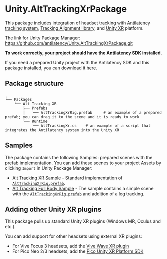 # Unity.AltTrackingXrPackage

This package includes integration of headset tracking with [Antilatency tracking system](https://antilatency.com/), [Tracking Alignment library](https://developers.antilatency.com/Software/Libraries/Antilatency_Tracking_Alignment_Library_en.html), and [Unity XR](https://docs.unity3d.com/Manual/XR.html) platform.

The link for Unity Package Manager: https://github.com/antilatency/Unity.AltTrackingXrPackage.git

**To work correctly, your project should have the [Antilatency SDK](https://developers.antilatency.com/Sdk/Configurator_ru.html#{%22Release%22:%224.0.0%22,%22Target%22:%22Unity%22,%22TargetSettings%22:{%22MathTypes%22:%22UnityEngine.Math%22,%22UnityVersion%22:%222019.x%22,%22UnityComponents%22:true,%22Components%22:{%22AltTrackingComponents%22:true,%22AltEnvironmentComponents%22:true,%22BracerComponents%22:true,%22DeviceNetworkComponents%22:true,%22StorageClientComponents%22:true}},%22Libraries%22:{%22AltEnvironmentSelector%22:true,%22AltEnvironmentArbitrary2D%22:true,%22AltEnvironmentHorizontalGrid%22:true,%22AltEnvironmentPillars%22:true,%22AltEnvironmentAdditionalMarkers%22:true,%22DeviceNetwork%22:true,%22AltTracking%22:true,%22Bracer%22:true,%22HardwareExtensionInterface%22:true,%22RadioMetrics%22:true,%22TrackingAlignment%22:true,%22StorageClient%22:true,%22StereoGlasses%22:false,%22IllumetryDisplay%22:false},%22OS%22:{%22WindowsDesktop%22:{%22x86%22:true,%22x64%22:true},%22WindowsUWP%22:{%22x64%22:true,%22armeabi-v7a%22:true,%22arm64-v8a%22:true},%22Android%22:{%22aar%22:true},%22Linux%22:{%22x86_64%22:true}}}) installed.**

If you need a prepared Unity project with the Antilatency SDK and this package installed, you can download it [here](https://github.com/antilatency/Unity.AltTrackingXrSample).

## Package structure
    .
    └── Packages
        └── Alt Tracking XR
            ├── Prefabs
            |   └── AltTrackingXrRig.prefab     # an example of a prepared prefab; you can drag it to the scene and it is ready to work
            └── Runtime
                └── AltTrackingXr.cs    # an example of a script that integrates the Antilatency system into the Unity XR

## Samples

The package contains the following Samples: prepared scenes with the prefab implementation. You can add these scenes to your project Assets by clicking `Import` in Unity Package Manager:
* [Alt Tracking XR Sample](./Samples~/AltTrackingXrSample) - Standard implementation of [`AltTrackingXrRig.prefab`](./Prefabs).
* [Alt Tracking Full Body Sample](./Samples~/AltTrackingFullBodySample) - The sample contains a simple scene with the [`AltTrackingXrRig.prefab`](./Prefabs) and addition of a leg tracking.

## Adding other Unity XR plugins
This package pulls up standard Unity XR plugins (Windows MR, Oculus and etc.).

You can add support for other headsets using external XR plugins:
* For Vive Focus 3 headsets, add the [Vive Wave XR plugin](https://hub.vive.com/storage/docs/en-us/UnityXR/UnityXRSdk.html)
* For Pico Neo 2/3 headsets, add the [Pico Unity XR Platform SDK](https://developer.pico-interactive.com/sdk)
